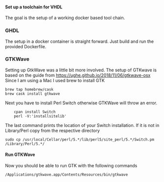 #### Set up a toolchain for VHDL

The goal is the setup of a working docker based tool chain. 

### GHDL 

The setup in a docker container is straight forward.
Just build and run the provided Dockerfile.

### GTKWave

Setting up GtkWave was a little bit more involved.
The setup of GTKwave is based on the guide from 
https://ughe.github.io/2018/11/06/gtkwave-osx
Since I am using a Mac I used brew to install GTK

```
brew tap homebrew/cask
brew cask install gtkwave
```

Next you have to install Perl Switch otherwise GTKWave will throw an
error.

```
    cpan install Switch
    perl -V:'installsitelib'
```


The last command prints the location of your Switch installation.
If it is not in Library/Perl copy from the respective directory

```
sudo cp /usr/local/Cellar/perl/5.*/lib/perl5/site_perl/5.*/Switch.pm /Library/Perl/5.*/
```

#### Run GTKWave

Now you should be able to run GTK with the following commands

```
/Applications/gtkwave.app/Contents/Resources/bin/gtkwave
```


